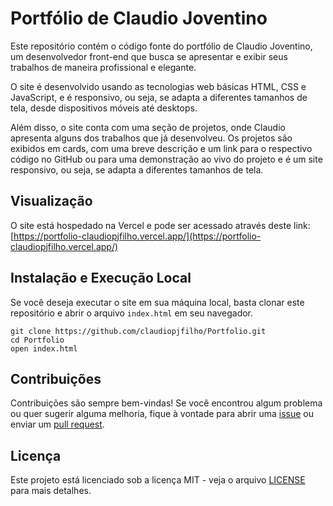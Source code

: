 # Portfólio de Claudio Joventino

Este repositório contém o código fonte do portfólio de Claudio Joventino, um desenvolvedor front-end que busca se apresentar e exibir seus trabalhos de maneira profissional e elegante.

O site é desenvolvido usando as tecnologias web básicas HTML, CSS e JavaScript, e é responsivo, ou seja, se adapta a diferentes tamanhos de tela, desde dispositivos móveis até desktops.

Além disso, o site conta com uma seção de projetos, onde Claudio apresenta alguns dos trabalhos que já desenvolveu. Os projetos são exibidos em cards, com uma breve descrição e um link para o respectivo código no GitHub ou para uma demonstração ao vivo do projeto e é um site responsivo, ou seja, se adapta a diferentes tamanhos de tela.

## Visualização

O site está hospedado na Vercel e pode ser acessado através deste link: [https://portfolio-claudiopjfilho.vercel.app/](https://portfolio-claudiopjfilho.vercel.app/)

## Instalação e Execução Local

Se você deseja executar o site em sua máquina local, basta clonar este repositório e abrir o arquivo `index.html` em seu navegador.

```
git clone https://github.com/claudiopjfilho/Portfolio.git
cd Portfolio
open index.html
```

## Contribuições

Contribuições são sempre bem-vindas! Se você encontrou algum problema ou quer sugerir alguma melhoria, fique à vontade para abrir uma [issue](https://github.com/claudiopjfilho/Portfolio/issues) ou enviar um [pull request](https://github.com/claudiopjfilho/Portfolio/pulls).

## Licença

Este projeto está licenciado sob a licença MIT - veja o arquivo [LICENSE](https://github.com/claudiopjfilho/Portfolio/blob/master/LICENSE) para mais detalhes.
